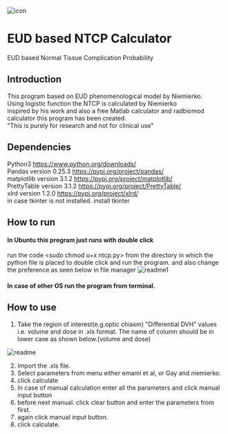 ![icon](https://user-images.githubusercontent.com/26036836/72178678-6447d280-3409-11ea-9e48-6bb0e41f82db.png)
# EUD based NTCP Calculator
EUD based Normal Tissue Complication Probability
## Introduction
This program based on EUD phenomenological model by Niemierko.\
Using logistic function the NTCP is calculated by Niemierko\
inspired by his work and also a free Matlab calculator and radbiomod calculator this program has been created.\
"This is purely for research and not for clinical use"
## Dependencies
Python3 https://www.python.org/downloads/ \
Pandas version 0.25.3 https://pypi.org/project/pandas/ \
matplotlib version 3.1.2 https://pypi.org/project/matplotlib/ \
PrettyTable version 3.1.2 https://pypi.org/project/PrettyTable/ \
xlrd version 1.2.0 https://pypi.org/project/xlrd/ \
in case tkinter is not installed. install tkinter

## How to run

#### In Ubuntu this program just runs with double click
run the code <sudo chmod u+x ntcp.py> from the directory in which the python file is placed to double click and run the program.
and also change the preference as seen below in file manager
![readme1](https://user-images.githubusercontent.com/26036836/72175217-a10fcb80-3401-11ea-93a5-133efdac63db.png)


#### In case of other OS run the program from terminal.

## How to use
1. Take the region of interest(e.g.optic chiasm) "Differential DVH" values i.e. volume and dose in .xls format. The name of column should be in lower case as shown below.(volume and dose)

![readme](https://user-images.githubusercontent.com/26036836/72164318-79ae0400-33eb-11ea-9239-f1817b7794f4.png)

2. Import the .xls file.
3. Select parameters from menu either emami et al, or Gay and niemierko.
4. click calculate
5. In case of manual calculation enter all the parameters and click manual input button
6. before next manual. click clear button and enter the parameters from first.
7. again click manual input button.
8. click calculate.


